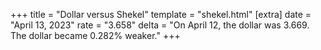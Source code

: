 +++
title = "Dollar versus Shekel"
template = "shekel.html"
[extra]
date = "April 13, 2023"
rate = "3.658"
delta = "On April 12, the dollar was 3.669. The dollar became 0.282% weaker."
+++

